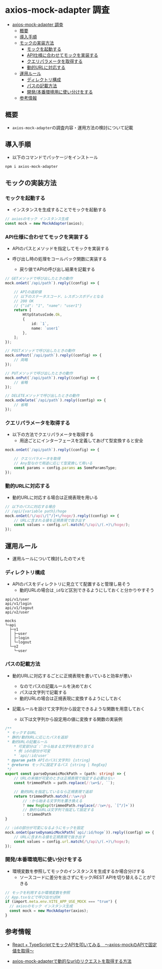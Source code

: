 # axios-mock-adapter 調査

- [axios-mock-adapter 調査](#axios-mock-adapter-調査)
  - [概要](#概要)
  - [導入手順](#導入手順)
  - [モックの実装方法](#モックの実装方法)
    - [モックを起動する](#モックを起動する)
    - [API仕様に合わせてモックを実装する](#api仕様に合わせてモックを実装する)
    - [クエリパラメータを取得する](#クエリパラメータを取得する)
    - [動的URLに対応する](#動的urlに対応する)
  - [運用ルール](#運用ルール)
    - [ディレクトリ構成](#ディレクトリ構成)
    - [パスの記載方法](#パスの記載方法)
    - [開発/本番環境用に使い分けをする](#開発本番環境用に使い分けをする)
  - [参考情報](#参考情報)

## 概要

- `axios-mock-adapter`の調査内容・運用方法の検討について記載

## 導入手順

- 以下のコマンドでパッケージをインストール

```bash
npm i axios-mock-adapter
```

## モックの実装方法

### モックを起動する

- インスタンスを生成することでモックを起動する

```typescript
// axiosのモック インスタンス生成
const mock = new MockAdapter(axios);
```

### API仕様に合わせてモックを実装する

- APIのパスとメソッドを指定してモックを実装する

- 呼び出し時の処理をコールバック関数に実装する
  - 戻り値でAPIの呼び出し結果を記載する

```typescript
// GETメソッドで呼び出したときの動作
mock.onGet(`/api/path`).reply((config) => {

    // APIの返却値
    // 以下のステータスコード、レスポンスボディとなる
    // 200 OK
    // {"id": "1", "name": "user1"}
    return [
        HttpStatusCode.Ok, 
        {
            id: `1`,
            name: `user1`
        },
    ];
});

// POSTメソッドで呼び出したときの動作
mock.onPost(`/api/path`).reply((config) => {
    // 両略
});

// PUTメソッドで呼び出したときの動作
mock.onPut(`/api/path`).reply((config) => {
    // 省略
});

// DELETEメソッドで呼び出したときの動作
mock.onDelete(`/api/path`).reply((config) => {
    // 省略
});
```

### クエリパラメータを取得する

- 以下の方法でクエリパラメータを取得する
  - 用途ごとにインターフェースを定義してあげて型変換すると安全

```typescript
mock.onGet(`/api/path`).reply((config) => {

    // クエリパラメータを取得
    // Any型なので用途に応じて型変換して用いる
    const params = config.params as SomeParamsType;
});
```

### 動的URLに対応する

- 動的URLに対応する場合は正規表現を用いる

```typescript
// 以下のパスに対応する場合
// /api/{variable path}/hoge
mock.onGet(/\/api\/[^/]+\/hoge/).reply((config) => {
    // URLに含まれる値を正規表現で抜き出す
    const values = config.url.match(/\/api\/(.+)\/hoge/);
});
```

## 運用ルール

- 運用ルールについて検討したのでメモ

### ディレクトリ構成

- APIのパスをディレクトリに見立てて配置すると管理し易そう
  - 動的URLの場合は`_id`など区別できるようにしておくと分かりやすそう

```text
api/v1/user
api/v1/login
api/v1/logout
api/v2/user

mocks
└─api
  ├─v1
  │ ├─user
  │ ├─login
  │ └─logout
  └─v2
    └─user
```

### パスの記載方法

- 動的URLに対応するごとに正規表現を書いていると効率が悪い
  - なのでパスの記載ルールを決めておく
  - パスは文字列で記載する
  - 動的URLの場合は正規表現に変換するようにしておく

- 記載ルールを設けて文字列から設定できるような関数を用意しておく
  - 以下は文字列から設定用の値に変換する関数の実装例

```typescript
/**
 * モックするURL
 * 静的/動的URLに応じたパスを返却
 * 動的URLの記載ルール
    * 可変部分は`:`から始まる文字列を割り当てる
    * 例 idの部分が可変
    * `api/:id/user`
 * @param path APIのパス(文字列) {string}
 * @returns モックに設定するパス {string | RegExp} 
 */
export const parseDynamicMockPath = (path: string) => {
    // URLの末端が可変のときは正規表現で指定する必要はない
    const trimmedPath = path.replace(/:\w+$/, ``);

    // 動的URLを指定しているなら正規表現で返却
    return trimmedPath.match(/:\w+/g)
        // :から始まる文字列を置き換える
        ? new RegExp(trimmedPath.replace(/:\w+/g, `[^/]+`))
        // 静的なURLは文字列で指定して設定する
        : trimmedPath
}

// :idの部分が可変になるようにモックを設定
mock.onGet(parseDynamicMockPath(`api/:id/hoge`)).reply((config) => {
    // URLに含まれる値を正規表現で抜き出す
    const values = config.url.match(/\/api\/(.+)\/hoge/);
});
```

### 開発/本番環境用に使い分けをする

- 環境変数を参照してモックのインスタンスを生成するか場合分けする
  - ソースコードに差分を出さずにモック/REST APIを切り替えることができる

```typescript
// モックを利用するか環境変数を参照
// App.tsxなどで呼び出せばOK
if (import.meta.env.VITE_APP_USE_MOCK === "true") {
  // axiosのモック インスタンス生成
  const mock = new MockAdapter(axios);
}
```

## 参考情報

- [React + TypeScriptでモックAPIを叩いてみる　〜axios-mockのAPIで固定値を取得〜](https://qiita.com/qq_kaq/items/efb3b41e3e5e2b862775)

- [axios-mock-adapterで動的なurlのリクエストを取得する方法](https://qiita.com/Sue_chan/items/d73a4e3a4856046bc296)
